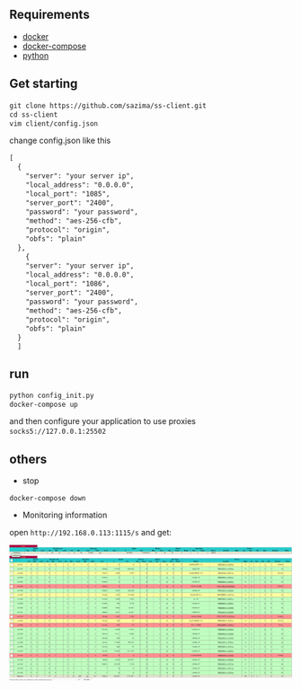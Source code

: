 
## Requirements

- [docker](https://docs.docker.com/install/)
- [docker-compose](https://docs.docker.com/compose/install/)
- [python](https://www.python.org/)


## Get starting 

```angular2
git clone https://github.com/sazima/ss-client.git
cd ss-client
vim client/config.json
```
 change config.json like this

```angular2
[
  {
    "server": "your server ip",
    "local_address": "0.0.0.0",
    "local_port": "1085",  
    "server_port": "2400",
    "password": "your password",
    "method": "aes-256-cfb",
    "protocol": "origin",
    "obfs": "plain"
  },
    {
    "server": "your server ip",
    "local_address": "0.0.0.0",
    "local_port": "1086",  
    "server_port": "2400",
    "password": "your password",
    "method": "aes-256-cfb",
    "protocol": "origin",
    "obfs": "plain"
  }
  ]
```

## run

```angular2
python config_init.py
docker-compose up
```
and then configure your application to use proxies `socks5://127.0.0.1:25502`


## others

- stop

```angular2
docker-compose down
```

- Monitoring information

open `http://192.168.0.113:1115/s` and get:

![info](./info.png)



